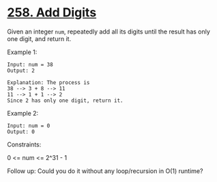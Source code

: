# [258. Add Digits](https://leetcode.com/problems/add-digits/description/)

Given an integer `num`, repeatedly add all its digits until the result has only one digit, and return it.

 

Example 1:

    Input: num = 38
    Output: 2

    Explanation: The process is
    38 --> 3 + 8 --> 11
    11 --> 1 + 1 --> 2 
    Since 2 has only one digit, return it.

Example 2:

    Input: num = 0
    Output: 0
 

Constraints:

0 <= num <= 2^31 - 1
 

Follow up: Could you do it without any loop/recursion in O(1) runtime?